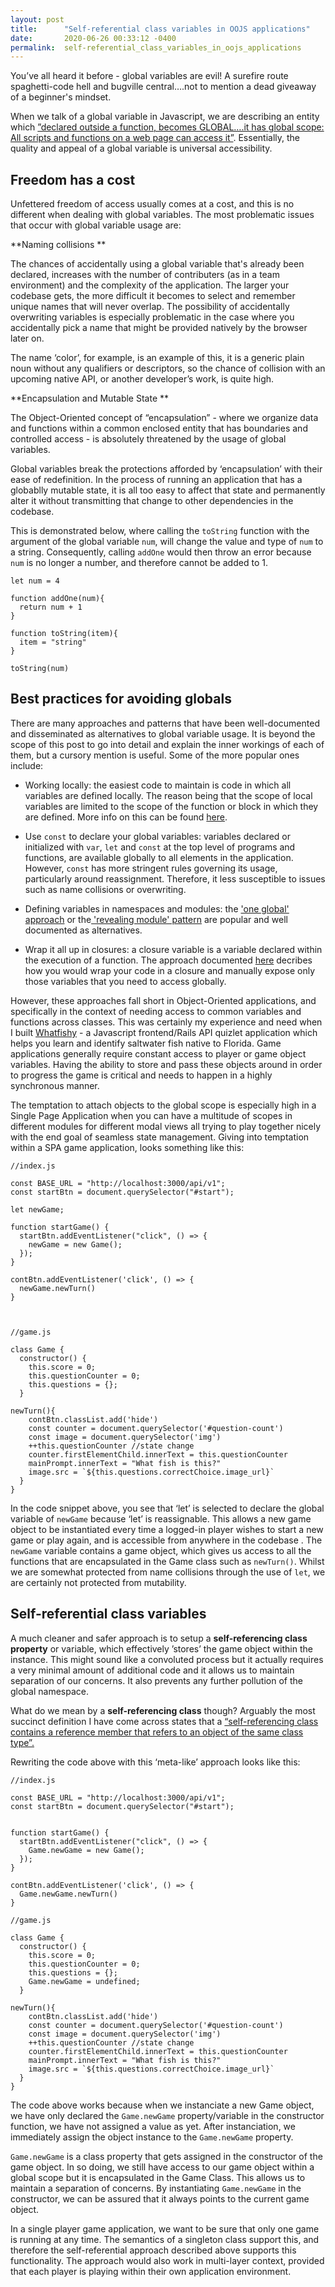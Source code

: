 ```yaml
---
layout: post
title:      "Self-referential class variables in OOJS applications"
date:       2020-06-26 00:33:12 -0400
permalink:  self-referential_class_variables_in_oojs_applications
---
```



You’ve all heard it before - global variables are evil! A surefire route spaghetti-code hell and bugville central….not to mention a dead giveaway of a beginner's mindset.

When we talk of a global variable in Javascript, we are describing an entity which [”declared outside a function, becomes GLOBAL….it has global scope: All scripts and functions on a web page can access it”](https://www.w3schools.com/js/js_scope.asp). Essentially, the quality and appeal of a global variable is universal accessibility. 

## Freedom has a cost

Unfettered freedom of access usually comes at a cost, and this is no different when dealing with global variables. The most problematic issues that occur with global variable usage are:

**Naming collisions **

The chances of accidentally using a global variable that's already been declared, increases with the number of contributers (as in a team environment) and the complexity of the application. The larger your codebase gets, the more difficult it becomes to select and remember unique names that will never overlap. The possibility of accidentally overwriting variables is especially problematic in the case where you accidentally pick a name that might be provided natively by the browser later on. 

The name ‘color’, for example, is an example of this, it is a generic plain noun without any qualifiers or descriptors, so the chance of collision with an upcoming native API, or another developer’s work, is quite high.

**Encapsulation and Mutable State **

The Object-Oriented concept of “encapsulation” - where we organize data and functions within a common enclosed entity that has boundaries and controlled access - is absolutely threatened by the usage of global variables. 

Global variables break the protections afforded by ‘encapsulation’ with their ease of redefinition. In the process of running an application that has a globablly mutable state, it is all too easy to affect that state and permanently alter it without transmitting that change to other dependencies in the codebase.

This is demonstrated below, where calling the `toString` function with the argument of the global variable `num`, will change the value and type of `num` to a string. Consequently, calling `addOne` would then throw an error because `num` is no longer a number, and therefore cannot be added to 1.

```
let num = 4

function addOne(num){
  return num + 1
}

function toString(item){
  item = "string" 
}

toString(num)
```



## Best practices for avoiding globals

There are many  approaches and patterns that have been well-documented and disseminated as alternatives to global variable usage. It is beyond the scope of this post to go into detail and explain the inner workings of each of them, but a cursory mention is useful. Some of the more popular ones include:

* Working locally: the easiest code to maintain is code in which all variables are defined locally. The reason being that the scope of local variables are limited to the scope of the function or block in which they are defined. More info on this can be found [here](https://www.bitdegree.org/learn/javascript-global-variable).

* Use `const` to declare your global variables: variables declared or initialized with `var`, `let` and `const` at the top level of programs and functions, are available globally to all elements in the application. However, `const` has more stringent rules governing its usage, particularly around reassignment. Therefore, it less susceptible to issues such as name collisions or overwriting.

* Defining variables in namespaces and modules:  the [ 'one global' approach](https://stackoverflow.com/questions/45652069/entire-js-inside-one-global-variable) 
 or the[ 'revealing module' pattern](https://www.w3.org/wiki/JavaScript_best_practices#Avoid_globals) are popular and well documented as alternatives. 
 
*  Wrap it all up in closures:  a closure variable is a variable declared within the execution of a function. The approach documented [here](https://stackoverflow.com/questions/1841916/how-to-avoid-global-variables-in-javascript)  decribes how you would wrap your code in a closure and manually expose only those variables that you need to access globally.


However, these approaches fall short  in Object-Oriented applications, and specifically in the context of needing access to common variables and functions across classes. This was certainly my experience and need when I built [Whatfishy](https://github.com/schanrai/fish-id-quiz-frontend) - a Javascript frontend/Rails API quizlet application which helps you learn and identify saltwater fish native to Florida.  Game applications generally require constant access to player or game object variables. Having the ability to store and pass these objects around in order to progress the game is critical and needs to happen in a highly synchronous manner.

The temptation to attach objects to the global scope is especially high in a Single Page Application when you can have a multitude of scopes in different modules for different modal views all trying to play together nicely with the end goal of seamless state management. Giving into temptation within a SPA game application, looks something like this:

```
//index.js

const BASE_URL = "http://localhost:3000/api/v1";
const startBtn = document.querySelector("#start");

let newGame;

function startGame() {
  startBtn.addEventListener("click", () => {
    newGame = new Game();
  });
}

contBtn.addEventListener('click', () => {
  newGame.newTurn() 
}



//game.js

class Game {
  constructor() {
    this.score = 0;
    this.questionCounter = 0;
    this.questions = {};
  }

newTurn(){
    contBtn.classList.add('hide')
    const counter = document.querySelector('#question-count')
    const image = document.querySelector('img')
    ++this.questionCounter //state change
    counter.firstElementChild.innerText = this.questionCounter
    mainPrompt.innerText = "What fish is this?"
    image.src = `${this.questions.correctChoice.image_url}`
  }
}
```

In the code snippet above, you see that ‘let’ is selected to declare the global variable of `newGame` because ‘let’ is reassignable. This allows a new game object to be instantiated every time a logged-in player wishes to start a new game or play again, and is accessible from anywhere in the codebase . The `newGame` variable contains a game object, which gives us access to all the functions that are encapsulated in the Game class such as `newTurn()`. Whilst we are somewhat protected from name collisions through the use of `let`, we are certainly not protected from mutability. 

## Self-referential class variables

A much cleaner and safer approach is to setup a **self-referencing class property** or variable, which effectively ’stores’ the game object within the instance. This might sound like a convoluted process but it actually requires a very minimal amount of additional code and it allows us to maintain separation of our concerns. It also prevents any further pollution of the global namespace. 

What do we mean by a **self-referencing class** though? Arguably the most succinct definition I have come across states that a [“self-referencing class contains a reference member that refers to an object of the same class type”.](https://flylib.com/books/en/2.255.1/self_referential_classes.html) 

Rewriting the code above with this ‘meta-like’ approach looks like this:


```
//index.js

const BASE_URL = "http://localhost:3000/api/v1";
const startBtn = document.querySelector("#start");


function startGame() {
  startBtn.addEventListener("click", () => {
    Game.newGame = new Game();
  });
}

contBtn.addEventListener('click', () => {
  Game.newGame.newTurn() 
}

//game.js

class Game {
  constructor() {
    this.score = 0;
    this.questionCounter = 0;
    this.questions = {};
    Game.newGame = undefined;
  }

newTurn(){
    contBtn.classList.add('hide')
    const counter = document.querySelector('#question-count')
    const image = document.querySelector('img')
    ++this.questionCounter //state change
    counter.firstElementChild.innerText = this.questionCounter
    mainPrompt.innerText = "What fish is this?"
    image.src = `${this.questions.correctChoice.image_url}`
  }
}
```

The code above works because when we instanciate a new Game object, we have only declared the `Game.newGame` property/variable in the constructor function, we have not assigned a value as yet. After instanciation, we immediately assign the object instance to the `Game.newGame` property.

`Game.newGame` is a class property that gets assigned in the constructor of the game object. In so doing, we still have access to our game object within a global scope but it is encapsulated in the Game Class.  This allows us to maintain a separation of concerns. By instantiating `Game.newGame` in the constructor, we can be assured that it always points to the current game object.

In a single player game application, we want to be sure that only one game is running at any time. The semantics of a singleton class support this, and therefore the self-referential approach described above supports this functionality. The approach would also work in multi-layer context, provided that each player is playing within their own application environment.






